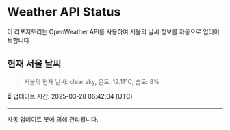 
# Weather API Status

이 리포지토리는 OpenWeather API를 사용하여 서울의 날씨 정보를 자동으로 업데이트합니다.

## 현재 서울 날씨
> 서울의 현재 날씨: clear sky, 온도: 12.11°C, 습도: 8%

⏳ 업데이트 시간: 2025-03-28 06:42:04 (UTC)

---
자동 업데이트 봇에 의해 관리됩니다.
